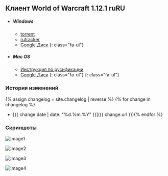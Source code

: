 ## Клиент World of Warcraft 1.12.1 ruRU

- ##### <i class="fa-li fa fa-windows"></i>Windows
    - <i class="fa-li fa fa-download"></i>[torrent](https://vk.com/doc-113603759_446406926)
    - <i class="fa-li fa fa-download"></i>[rutracker](https://rutracker.org/forum/viewtopic.php?t=2476597)
	- <i class="fa-li fa fa-download"></i>[Google Диск](https://drive.google.com/open?id=0B-r6YFN6uR1fazVuMzJJdFlLMDA)
    {: class="fa-ul"}
- ##### <i class="fa-li fa fa-apple"></i>Mac OS
    - <i class="fa-li fa fa-vk"></i>[Инструкция по русификации](mac_instruction.html)
	- <i class="fa-li fa fa-download"></i>[Google Диск](https://drive.google.com/open?id=0B-r6YFN6uR1fOUktbEFsSzBiT2s)
    {: class="fa-ul"}
{: class="fa-ul"}

### История изменений

{% assign changelog = site.changelog | reverse %}
{% for change in changelog %}
- [{{ change.date | date: "%d.%m.%Y" }}]({{ change.url }}){% endfor %}

### Скриншоты

![image1](https://pp.userapi.com/c636520/v636520141/261f5/07TitaicJcQ.jpg)

![image2](https://pp.userapi.com/c633524/v633524941/15de7/6xZPCHJ_hec.jpg)

![image3](https://pp.userapi.com/c633524/v633524941/15e0c/GUoIw7uKeJ8.jpg)

![image4](https://pp.userapi.com/c633524/v633524941/15e3c/kJZeUjU83W0.jpg)
